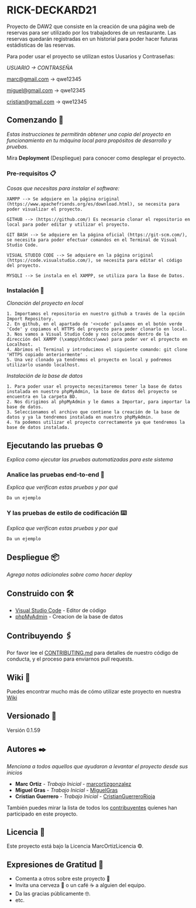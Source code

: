# RICK-DECKARD21

Proyecto de DAW2 que consiste en la creación de una página web de reservas para ser utilizado por los trabajadores de un restaurante. Las reservas quedarán registradas en un historial para poder hacer futuras estádisticas de las reservas.

Para poder usar el proyecto se utilizan estos Uusarios y Contraseñas:

*USUARIO -> CONTRASEÑA*

marc@gmail.com -> qwe12345

miguel@gmail.com -> qwe12345

cristian@gmail.com -> qwe12345


## Comenzando 🚀

_Estas instrucciones te permitirán obtener una copia del proyecto en funcionamiento en tu máquina local para propósitos de desarrollo y pruebas._

Mira **Deployment** (Despliegue) para conocer como desplegar el proyecto.


### Pre-requisitos 📋

_Cosas que necesitas para instalar el software:_

```
XAMPP --> Se adquiere en la página original (https://www.apachefriends.org/es/download.html), se necesita para poder visualizar el proyecto.

GITHUB --> (https://github.com/) Es necesario clonar el repositorio en local para poder editar y utilizar el proyecto.

GIT BASH --> Se adquiere en la página oficial (https://git-scm.com/), se necesita para poder efectuar comandos en el Terminal de Visual Studio Code.

VISUAL STUDIO CODE --> Se adquiere en la página original (https://code.visualstudio.com/), se necesita para editar el código del proyecto.

MYSQLI --> Se instala en el XAMPP, se utiliza para la Base de Datos.
```

### Instalación 🔧


_Clonación del proyecto en local_

```
1. Importamos el repositorio en nuestro github a través de la opción Import Repository.
2. En github, en el apartado de '<>code' pulsamos en el botón verde 'Code' y copiamos el HTTPS del proyecto para poder clonarlo en local.
3. Nos vamos a Visual Studio Code y nos colocamos dentro de la dirección del XAMPP (\xampp\htdocs\www) para poder ver el proyecto en Localhost.
4. Abrimos el Terminal y introducimos el siguiente comando: git clone 'HTTPS copiado anteriormente' .
5. Una vez clonado ya tendremos el proyecto en local y podremos utilizarlo usando localhost.

```

_Instalación de la base de datos_

```
1. Para poder usar el proyecto necesitaremos tener la base de datos instalada en nuestro phpMyAdmin, la base de datos del proyecto se encuentra en la carpeta BD.
2. Nos dirigimos al phpMyAdmin y le damos a Importar, para importar la base de datos.
3. Seleccionamos el archivo que contiene la creación de la base de datos y ya la tendremos instalada en nuestro phpMyAdmin.
4. Ya podemos utilizar el proyecto correctamente ya que tendremos la base de datos instalada.
```


## Ejecutando las pruebas ⚙️

_Explica como ejecutar las pruebas automatizadas para este sistema_


### Analice las pruebas end-to-end 🔩

_Explica que verifican estas pruebas y por qué_

```
Da un ejemplo
```

### Y las pruebas de estilo de codificación ⌨️

_Explica que verifican estas pruebas y por qué_

```
Da un ejemplo
```

## Despliegue 📦

_Agrega notas adicionales sobre como hacer deploy_

## Construido con 🛠️

* [Visual Studio Code](https://code.visualstudio.com/) - Editor de código
* [phpMyAdmin](https://www.phpmyadmin.net/) - Creacion de la base de datos

## Contribuyendo 🖇️

Por favor lee el [CONTRIBUTING.md](https://gist.github.com/villanuevand/xxxxxx) para detalles de nuestro código de conducta, y el proceso para enviarnos pull requests.

## Wiki 📖

Puedes encontrar mucho más de cómo utilizar este proyecto en nuestra [Wiki](https://github.com/tu/proyecto/wiki)

## Versionado 📌

Versión 0.1.59

## Autores ✒️

_Menciona a todos aquellos que ayudaron a levantar el proyecto desde sus inicios_

* **Marc Ortiz** - *Trabajo Inicial* - [marcortizgonzalez](https://github.com/marcortizgonzalez)
* **Miguel Gras** - *Trabajo Inicial* - [MiguelGras](https://github.com/MiguelGras)
* **Cristian Guerrero** - *Trabajo Inicial* - [CristianGuerreroRioja](https://github.com/CristianGuerreroRioja)

También puedes mirar la lista de todos los [contribuyentes](https://github.com/dannylarrea/RICK-DECKARD21/graphs/contributors) quíenes han participado en este proyecto. 

## Licencia 📄

Este proyecto está bajo la Licencia MarcOrtizLicencia ©.

## Expresiones de Gratitud 🎁

* Comenta a otros sobre este proyecto 📢
* Invita una cerveza 🍺 o un café ☕ a alguien del equipo. 
* Da las gracias públicamente 🤓.
* etc.
